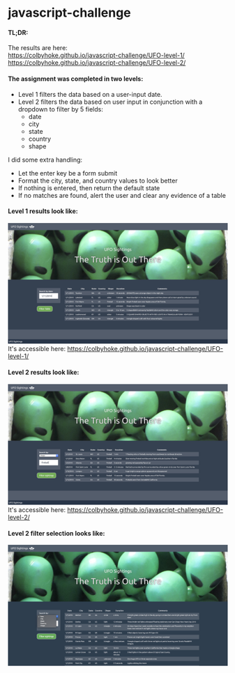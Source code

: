 # javascript-challenge

#### TL;DR:
The results are here:<br>
https://colbyhoke.github.io/javascript-challenge/UFO-level-1/<br>
https://colbyhoke.github.io/javascript-challenge/UFO-level-2/

#### The assignment was completed in two levels:
* Level 1 filters the data based on a user-input date.
* Level 2 filters the data based on user input in conjunction with a dropdown to filter by 5 fields:
    * date
    * city
    * state
    * country
    * shape

I did some extra handling:
* Let the enter key be a form submit
* Format the city, state, and country values to look better
* If nothing is entered, then return the default state
* If no matches are found, alert the user and clear any evidence of a table


#### Level 1 results look like:
![level 1 screenshot](screenshots/ufo_finder_l1.jpg)
It's accessible here: https://colbyhoke.github.io/javascript-challenge/UFO-level-1/

#### Level 2 results look like:
![level 2 screenshot](screenshots/ufo_finder_l2.jpg)
It's accessible here: https://colbyhoke.github.io/javascript-challenge/UFO-level-2/

#### Level 2 filter selection looks like:
![level 2 filter screenshot](screenshots/ufo_finder_l2_filter.jpg)